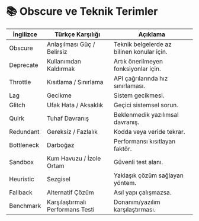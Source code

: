 # 📚 Obscure ve Teknik Terimler

| İngilizce     | Türkçe Karşılığı                 | Açıklama |
|---------------|----------------------------------|----------|
| Obscure       | Anlaşılması Güç / Belirsiz       | Teknik belgelerde az bilinen konular için. |
| Deprecate     | Kullanımdan Kaldırmak            | Artık önerilmeyen fonksiyonlar için. |
| Throttle      | Kısıtlama / Sınırlama            | API çağrılarında hız sınırlaması. |
| Lag           | Gecikme                          | Sistem gecikmesi. |
| Glitch        | Ufak Hata / Aksaklık             | Geçici sistemsel sorun. |
| Quirk         | Tuhaf Davranış                   | Beklenmedik yazılımsal davranış. |
| Redundant     | Gereksiz / Fazlalık              | Kodda veya veride tekrar. |
| Bottleneck    | Darboğaz                         | Performansı kısıtlayan faktör. |
| Sandbox       | Kum Havuzu / İzole Ortam         | Güvenli test alanı. |
| Heuristic     | Sezgisel                         | Yaklaşık çözüm sağlayan yöntem. |
| Fallback      | Alternatif Çözüm                 | Asıl yapı çalışmazsa. |
| Benchmark     | Karşılaştırmalı Performans Testi | Donanım/yazılım karşılaştırması. |